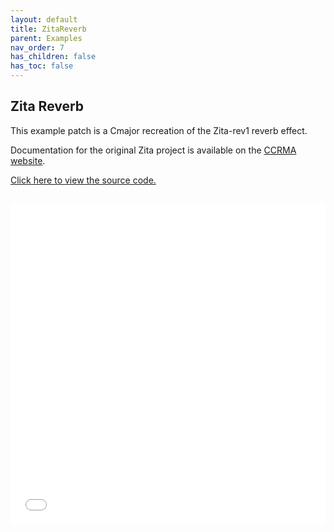 ```yaml
---
layout: default
title: ZitaReverb
parent: Examples
nav_order: 7
has_children: false
has_toc: false
---
```


## Zita Reverb

This example patch is a Cmajor recreation of the Zita-rev1 reverb effect.

Documentation for the original Zita project is available on the [CCRMA website](https://ccrma.stanford.edu/~jos/Reverb/Zita_Rev1_Reverberator.html).


<a href="https://github.com/cmajor-lang/cmajor/tree/main/examples/patches/ZitaReverb" target="_blank">Click here to view the source code.</a>

<iframe style="display: inline-block; width: 100%; height: 32rem; border:none; padding-top: 1rem;"
        src="../../../assets/example_patches/ZitaReverb/index.html">
</iframe>

